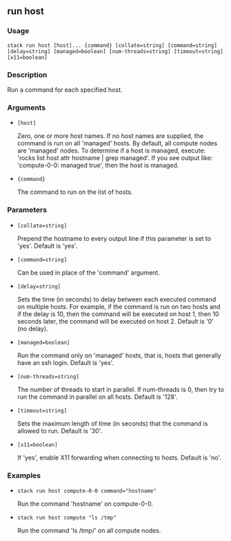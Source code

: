 ## run host

### Usage

`stack run host [host]... {command} [collate=string] [command=string] [delay=string] [managed=boolean] [num-threads=string] [timeout=string] [x11=boolean]`

### Description

Run a command for each specified host.

### Arguments

* `[host]`

   Zero, one or more host names. If no host names are supplied, the command
	is run on all 'managed' hosts. By default, all compute nodes are
	'managed' nodes. To determine if a host is managed, execute:
	'rocks list host attr hostname | grep managed'. If you see output like:
	'compute-0-0: managed true', then the host is managed.

* `{command}`

   The command to run on the list of hosts.


### Parameters
* `[collate=string]`

   Prepend the hostname to every output line if this parameter is set to
	'yes'. Default is 'yes'.
* `[command=string]`

   Can be used in place of the 'command' argument.
* `[delay=string]`

   Sets the time (in seconds) to delay between each executed command
	on multiple hosts. For example, if the command is run on two
	hosts and if the delay is 10, then the command will be executed on host
	1, then 10 seconds later, the command will be executed on host 2.
	Default is '0' (no delay).
* `[managed=boolean]`

   Run the command only on 'managed' hosts, that is, hosts that generally
	have an ssh login. Default is 'yes'.
* `[num-threads=string]`

   The number of threads to start in parallel. If num-threads is 0, then
	try to run the command in parallel on all hosts. Default is '128'.
* `[timeout=string]`

   Sets the maximum length of time (in seconds) that the command is
	allowed to run.
	Default is '30'.
* `[x11=boolean]`

   If 'yes', enable X11 forwarding when connecting to hosts.
	Default is 'no'.

### Examples

* `stack run host compute-0-0 command="hostname"`

   Run the command 'hostname' on compute-0-0.

* `stack run host compute "ls /tmp"`

   Run the command 'ls /tmp/' on all compute nodes.



